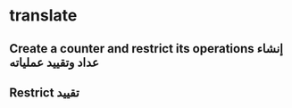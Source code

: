 # translate

Create a counter and restrict its operations    إنشاء عداد وتقييد عملياته
--------------------------------------------------------------------
Restrict   تقييد
-------------------------------------------------------------------

